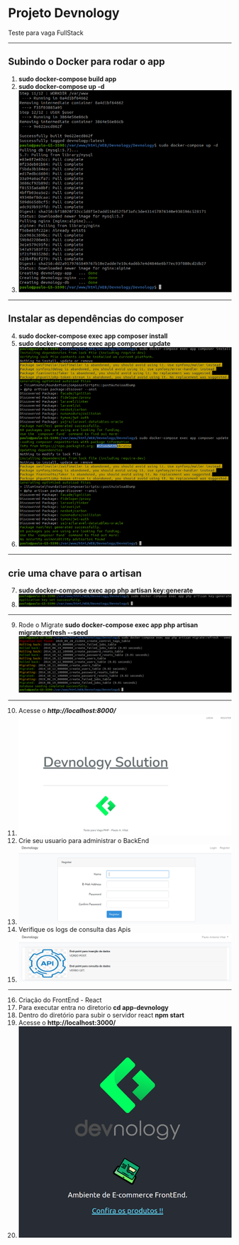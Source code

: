 # Projeto Devnology
Teste para vaga FullStack


---
## Subindo o Docker para rodar o app
1. **sudo docker-compose build app**
2. **sudo docker-compose up -d**
3. ![Título da imagem](public/img/rodar-docker.png)

---
## Instalar as dependências do composer
4. **sudo docker-compose exec app composer install**
5. **sudo docker-compose exec app composer update**
6. ![Título da imagem](public/img/composer_install.png)

---

## crie uma chave para o artisan
7. **sudo docker-compose exec app php artisan key:generate**
8. ![Título da imagem](public/img/key.png)
---

9. Rode o Migrate **sudo docker-compose exec app php artisan migrate:refresh --seed**
![Título da imagem](public/img/migrate.png)
---

10. Acesse o **_http://localhost:8000/_**
11. ![Título da imagem](public/img/BackEnd.png)
12. Crie seu usuario para administrar o BackEnd
13. ![Título da imagem](public/img/criar-usuario.png)
14. Verifique os logs de consulta das Apis
15. ![Título da imagem](public/img/log-consulta-api.png)

---

16. Criação do FrontEnd - React
17. Para executar entra no diretorio **cd app-devnology**
18. Dentro do diretório para subir o servidor react **npm start**
19. Acesse o **http://localhost:3000/**
20. ![Título da imagem](public/img/FrontEnd.png)